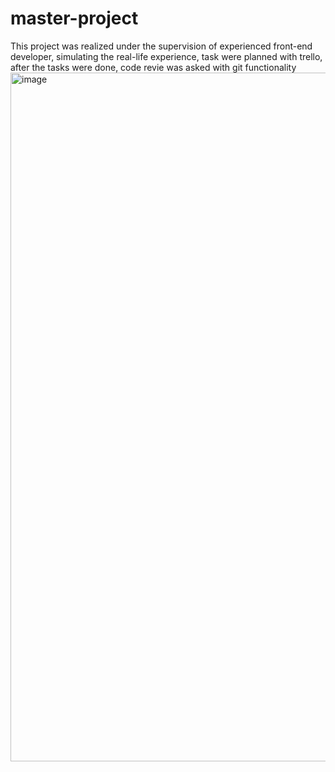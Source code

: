 # master-project
This project was realized under the supervision of experienced front-end developer, simulating the real-life experience, task were planned with trello, after the tasks were done, code revie was asked with git functionality  
<img width="1102" alt="image" src="https://github.com/555java/master-project/assets/60987187/0db0131d-8cd3-43c3-9fbe-b23d94bd2b17">

